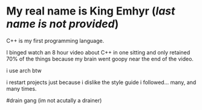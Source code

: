 # My real name is King Emhyr (*last name is not provided*)

C++ is my first programming language.

I binged watch an 8 hour video about C++ in one sitting and only retained 70% of the things because my brain went goopy near the end of the video.

i use arch btw

i restart projects just because i dislike the style guide i followed... many, and many times.

#drain gang (im not acutally a drainer)
